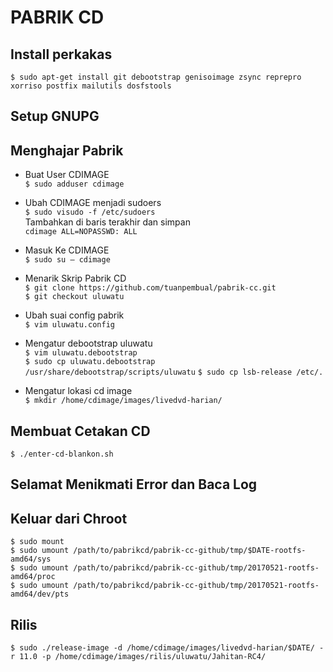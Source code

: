 # PABRIK CD

## Install perkakas
`$ sudo apt-get install git debootstrap genisoimage zsync reprepro xorriso postfix mailutils dosfstools`

## Setup GNUPG

## Menghajar Pabrik
* Buat User CDIMAGE  
`$ sudo adduser cdimage`

* Ubah CDIMAGE menjadi sudoers  
`$ sudo visudo -f /etc/sudoers`  
Tambahkan di baris terakhir dan simpan  
`cdimage ALL=NOPASSWD: ALL`

* Masuk Ke CDIMAGE  
`$ sudo su – cdimage`

* Menarik Skrip Pabrik CD  
`$ git clone https://github.com/tuanpembual/pabrik-cc.git`  
`$ git checkout uluwatu`  

* Ubah suai config pabrik  
`$ vim uluwatu.config`

* Mengatur debootstrap uluwatu  
`$ vim uluwatu.debootstrap`  
`$ sudo cp uluwatu.debootstrap /usr/share/debootstrap/scripts/uluwatu`
`$ sudo cp lsb-release /etc/.`

* Mengatur lokasi cd image  
`$ mkdir /home/cdimage/images/livedvd-harian/`

## Membuat Cetakan CD
`$ ./enter-cd-blankon.sh`

## Selamat Menikmati Error dan Baca Log

## Keluar dari Chroot
```
$ sudo mount  
$ sudo umount /path/to/pabrikcd/pabrik-cc-github/tmp/$DATE-rootfs-amd64/sys  
$ sudo umount /path/to/pabrikcd/pabrik-cc-github/tmp/20170521-rootfs-amd64/proc  
$ sudo umount /path/to/pabrikcd/pabrik-cc-github/tmp/20170521-rootfs-amd64/dev/pts
```

## Rilis
`$ sudo ./release-image -d /home/cdimage/images/livedvd-harian/$DATE/ -r 11.0 -p /home/cdimage/images/rilis/uluwatu/Jahitan-RC4/`
